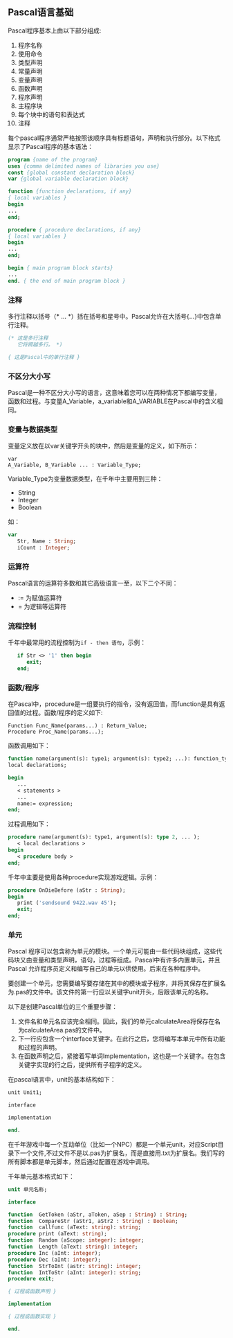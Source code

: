 ## Pascal语言基础

Pascal程序基本上由以下部分组成:

1. 程序名称
2. 使用命令
3. 类型声明
4. 常量声明
5. 变量声明
6. 函数声明
7. 程序声明
8. 主程序块
9. 每个块中的语句和表达式
10. 注释

每个pascal程序通常严格按照该顺序具有标题语句，声明和执行部分。以下格式显示了Pascal程序的基本语法：

```pascal
program {name of the program}
uses {comma delimited names of libraries you use}
const {global constant declaration block}
var {global variable declaration block}

function {function declarations, if any}
{ local variables }
begin
...
end;

procedure { procedure declarations, if any}
{ local variables }
begin
...
end;

begin { main program block starts}
...
end. { the end of main program block }
```

### 注释

多行注释以括号（* ... *）括在括号和星号中。Pascal允许在大括号{...}中包含单行注释。

```pascal
(* 这是多行注释
   它将跨越多行。 *)

{ 这是Pascal中的单行注释 }
```

### 不区分大小写

Pascal是一种不区分大小写的语言，这意味着您可以在两种情况下都编写变量，函数和过程。与变量A_Variable，a_variable和A_VARIABLE在Pascal中的含义相同。

### 变量与数据类型

变量定义放在以var关键字开头的块中，然后是变量的定义，如下所示：

```
var
A_Variable, B_Variable ... : Variable_Type;
```

Variable_Type为变量数据类型，在千年中主要用到三种：

- String
- Integer
- Boolean

如：
```pascal
var
   Str, Name : String;
   iCount : Integer;
```

### 运算符

Pascal语言的运算符多数和其它高级语言一至，以下二个不同：

- := 为赋值运算符
- =  为逻辑等运算符

### 流程控制

千年中最常用的流程控制为`if - then 语句`，示例：

```pascal
   if Str <> '1' then begin
      exit;
   end;
```

### 函数/程序

在Pascal中，procedure是一组要执行的指令，没有返回值，而function是具有返回值的过程。函数/程序的定义如下: 

```
Function Func_Name(params...) : Return_Value;
Procedure Proc_Name(params...);
```

函数调用如下：

```pascal
function name(argument(s): type1; argument(s): type2; ...): function_type;
local declarations;

begin
   ...
   < statements >
   ...
   name:= expression;
end;
```

过程调用如下：
```pascal
procedure name(argument(s): type1, argument(s): type 2, ... );
   < local declarations >
begin
   < procedure body >
end;
```

千年中主要是使用各种procedure实现游戏逻辑。示例：

```pascal
procedure OnDieBefore (aStr : String);
begin
   print ('sendsound 9422.wav 45');
   exit;
end;
```

### 单元

Pascal 程序可以包含称为单元的模块。一个单元可能由一些代码块组成，这些代码块又由变量和类型声明，语句，过程等组成。Pascal中有许多内置单元，并且 Pascal 允许程序员定义和编写自己的单元以供使用。后来在各种程序中。

要创建一个单元，您需要编写要存储在其中的模块或子程序，并将其保存在扩展名为.pas的文件中。该文件的第一行应以关键字unit开头，后跟该单元的名称。

以下是创建Pascal单位的三个重要步骤：
1. 文件名和单元名应该完全相同。因此，我们的单元calculateArea将保存在名为calculateArea.pas的文件中。
2. 下一行应包含一个interface关键字。在此行之后，您将编写本单元中所有功能和过程的声明。
3. 在函数声明之后，紧接着写单词Implementation，这也是一个关键字。在包含关键字实现的行之后，提供所有子程序的定义。

在pascal语言中，unit的基本结构如下：
```pascal
unit Unit1;  

interface  

implementation  

end.
```

在千年游戏中每一个互动单位（比如一个NPC）都是一个单元unit，对应Script目录下一个文件,不过文件不是以.pas为扩展名，而是直接用.txt为扩展名。我们写的所有脚本都是单元脚本，然后通过配置在游戏中调用。

千年单元基本格式如下：

```pascal
unit 单元名称;

interface

function  GetToken (aStr, aToken, aSep : String) : String;
function  CompareStr (aStr1, aStr2 : String) : Boolean;
function  callfunc (aText: string): string;
procedure print (aText: string);
function  Random (aScope: integer): integer;
function  Length (aText: string): integer;
procedure Inc (aInt: integer);
procedure Dec (aInt: integer);
function  StrToInt (astr: string): integer;
function  IntToStr (aInt: integer): string;
procedure exit;

{ 过程或函数声明 }

implementation

{ 过程或函数实现 }

end.
```